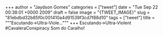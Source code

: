 
+++
author = "Jaydson Gomes"
categories = ["tweet"]
date = "Tue Sep 22 00:38:01 +0000 2009"
draft = false
image = "{TWEET_IMAGE}"
slug = "81ebdbd32b85f0c001410a4d91539f3cd7f88d10"
tags = ["tweet"]
title = """Escutando-&gt;Ultra-Viole..."""
+++
Escutando-&gt;Ultra-Violent #CavaleraConspiracy  Som do Caralho!
